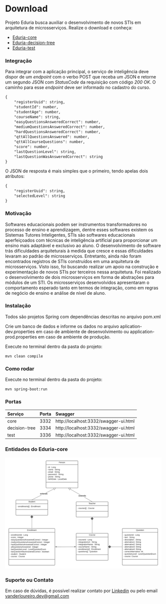 # Download

Projeto Eduria busca auxiliar o desenvolvimento de novos STIs em arquitetura de microsserviços. Realize o download e conheça:

*   [Eduria-core](https://github.com/vanderloureiro/eduria-core)
*   [Eduria-decision-tree](https://github.com/vanderloureiro/eduria-decision-tree)
*   [Eduria-test](https://github.com/vanderloureiro/eduria-test)

### Integração

Para integrar com a aplicação principal, o serviço de inteligência deve dispor de um _endpoint_ com o verbo POST que receba um JSON e retorne um segundo JSON com _StatusCode_ da requisição com código _200 OK_. O caminho para esse _endpoint_ deve ser informado no cadastro do curso.

```
{
    "registerUuid": string,
    "studentId": number,
    "studentAge": number,
    "courseName": string,
    "easyQuestionsAnsweredCorrect": number,
    "mediumQuestionsAnsweredCorrect": number,
    "hardQuestionsAnsweredCorrect": number,
    "qttAllQuestionsAnswered": number,
    "qttAllCourseQuestions": number,
    "score": number,
    "lastQuestionLevel": string,
    "lastQuestionWasAnsweredCorrect": string
}
```

O JSON de resposta é mais simples que o primeiro, tendo apelas dois atributos:

```
{
    "registerUuid": string,
    "selectedLevel": string
}
```

### Motivação

Softwares educacionais podem ser instrumentos transformadores no processo de ensino e aprendizagem, dentre esses softwares existem os Sistemas Tutores Inteligentes, STIs são softwares educacionais aperfeiçoados com técnicas de inteligência artificial para proporcionar um ensino mais adaptável e exclusivo ao aluno. O desenvolvimento de software trás dificuldades arquiteturais à medida que cresce e essas dificuldades levaram ao padrão de microsserviços. Entretanto, ainda não foram encontrados registros de STIs construídos em uma arquitetura de microsserviços. Visto isso, foi buscando realizar um apoio na construção e experimentação de novos STIs por terceiros nessa arquitetura. Foi realizado o desenvolvimento de dois microsserviços em forma de abstrações para módulos de um STI. Os microsserviços desenvolvidos apresentaram o comportamento esperado tanto em termos de integração, como em regras de negócio de ensino e análise de nível de aluno.

### Instalação

Todos são projetos Spring com dependências descritas no arquivo pom.xml

Crie um banco de dados e informe os dados no arquivo aplication-dev.properties em caso de ambiente de desenvolvimento ou application-prod.properties em caso de ambiente de produção.

Execute no terminal dentro da pasta do projeto:
```
mvn clean compile
```

### Como rodar

Execute no terminal dentro da pasta do projeto:
```
mvn spring-boot:run
```

### Portas

| Serviço       | Porta  | Swagger                                |
|:--------------|:-------|:---------------------------------------|
| core          | 3332   | http://localhost:3332/swagger-ui.html  |
| decision-tree | 3334   | http://localhost:3332/swagger-ui.html  |
| test          | 3336   | http://localhost:3332/swagger-ui.html  |


### Entidades do Eduria-core

![Branching](https://raw.githubusercontent.com/vanderloureiro/eduria/gh-pages/eduria-core.png)

### Suporte ou Contato

Em caso de dúvidas, é possível realizar contato por [Linkedin](https://www.linkedin.com/in/vanderloureiro/) ou pelo email vanderloureiro.dev@gmail.com


